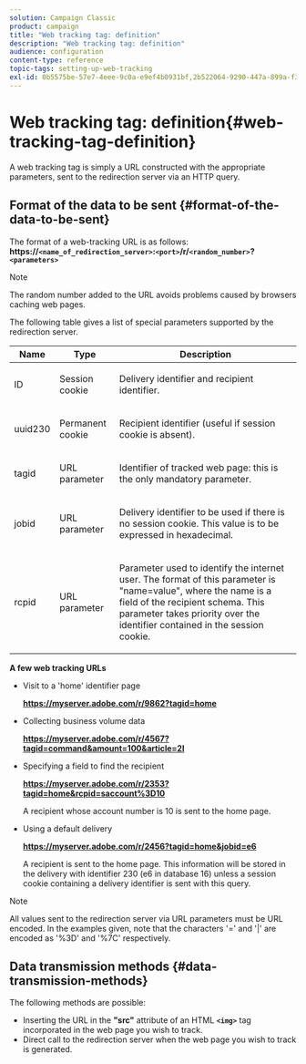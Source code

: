 ```yaml
---
solution: Campaign Classic
product: campaign
title: "Web tracking tag: definition"
description: "Web tracking tag: definition"
audience: configuration
content-type: reference
topic-tags: setting-up-web-tracking
exl-id: 0b5575be-57e7-4eee-9c0a-e9ef4b0931bf,2b522064-9290-447a-899a-f3ec9cf8d805
---
```

# Web tracking tag: definition{#web-tracking-tag-definition}

A web tracking tag is simply a URL constructed with the appropriate parameters, sent to the redirection server via an HTTP query.

## Format of the data to be sent {#format-of-the-data-to-be-sent}

The format of a web-tracking URL is as follows: **https://`<name_of_redirection_server>`:`<port>`/r/`<random_number>`?`<parameters>`**

>[!NOTE]
>
>The random number added to the URL avoids problems caused by browsers caching web pages.

The following table gives a list of special parameters supported by the redirection server.

<table>
                     <thead>
                        <tr>
                           <th>Name</th>
                           <th>Type</th>
                           <th>Description</th> 
                        </tr> 
                     </thead>
                     <tbody>
                        <tr>
                           <td>
                              <p>ID</p> 
                           </td>
                           <td>
                              <p>Session cookie</p> 
                           </td>
                           <td>
                              <p>Delivery identifier and recipient identifier.</p> 
                           </td> 
                        </tr>
                        <tr>
                           <td>
                              <p>uuid230</p> 
                           </td>
                           <td>
                              <p>Permanent cookie</p> 
                           </td>
                           <td>
                              <p>Recipient identifier (useful if session cookie is absent).</p> 
                           </td> 
                        </tr>
                        <tr>
                           <td>
                              <p>tagid</p> 
                           </td>
                           <td>
                              <p>URL parameter</p> 
                           </td>
                           <td>
                              <p>Identifier of tracked web page: this is the only mandatory parameter.</p> 
                           </td> 
                        </tr>
                        <tr>
                           <td>
                              <p>jobid</p> 
                           </td>
                           <td>
                              <p>URL parameter</p> 
                           </td>
                           <td>
                              <p>Delivery identifier to be used if there is no session cookie. This value is to be
                                 expressed in hexadecimal.
                              </p> 
                           </td> 
                        </tr>
                        <tr>
                           <td>
                              <p>rcpid</p> 
                           </td>
                           <td>
                              <p>URL parameter</p> 
                           </td>
                           <td>
                              <p>Parameter used to identify the internet user. The format of this parameter is "name=value",
                                 where the name is a field of the recipient schema. This parameter takes priority over
                                 the identifier contained in the session cookie.
                              </p> 
                           </td> 
                        </tr> 
                     </tbody>  
                  </table>

**A few web tracking URLs**

* Visit to a 'home' identifier page

  **https://myserver.adobe.com/r/9862?tagid=home**

* Collecting business volume data

  **https://myserver.adobe.com/r/4567?tagid=command&amount=100&article=2l**

* Specifying a field to find the recipient

  **https://myserver.adobe.com/r/2353?tagid=home&rcpid=saccount%3D10**

  A recipient whose account number is 10 is sent to the home page.

* Using a default delivery

  **https://myserver.adobe.com/r/2456?tagid=home&jobid=e6**

  A recipient is sent to the home page. This information will be stored in the delivery with identifier 230 (e6 in database 16) unless a session cookie containing a delivery identifier is sent with this query.

>[!NOTE]
>
>All values sent to the redirection server via URL parameters must be URL encoded. In the examples given, note that the characters '=' and '|' are encoded as '%3D' and '%7C' respectively.

## Data transmission methods {#data-transmission-methods}

The following methods are possible:

* Inserting the URL in the **"src"** attribute of an HTML **`<img>`** tag incorporated in the web page you wish to track.
* Direct call to the redirection server when the web page you wish to track is generated.
